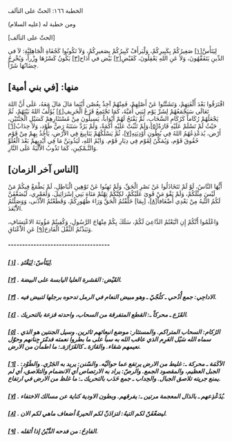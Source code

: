   الخطبة  ١٦٦: الحثّ على التآلف	

ومن خطبة له (عليه السلام)

[الحثّ على التآلف]

لِيَتَأَسَّ[[١\]](https://arabic.balaghah.net/node/630#_ftn1) صَغِيرُكُمْ بِكَبِيرِكُمْ، وَلْيَرأَفْ كَبِيرُكُمْ بِصَغيرِكُمْ، وَلاَ  تَكُونُوا كَجُفَاةِ الْجَاهِلِيَّةِ: لاَ في الدِّينِ يَتَفَقَّهُونَ،  وَلاَ عَنِ اللهِ يَعْقِلُونَ، كَقَيْضِ[[٢\]](https://arabic.balaghah.net/node/630#_ftn2) بَيْض في أَدَاح[[٣\]](https://arabic.balaghah.net/node/630#_ftn3) يَكُونُ كَسْرُهَا وِزْراً، وَيُخْرِجُ حِضَانُهَا شَرّاً.

## منها: [في بني أمية]

افْتَرَقُوا بَعْدَ أُلْفَتِهِمْ، وَتَشَتَّتُوا عَنْ  أَصْلِهِمْ، فَمِنْهُمْ آخِذٌ بِغُصْن أَيْنَما مَالَ مَالَ مَعَهُ، عَلَى  أَنَّ اللهَ تَعَالَى سَيَجْمَعُهُمْ لِشَرِّ يَوْم لِبَنِي أُمَيَّةَ،  كَمَا تَجْتَمِعُ قَزَعُ الْخَرِيفِ[[٤\]](https://arabic.balaghah.net/node/630#_ftn4) يُؤَلِّفُ اللهُ بَيْنَهُمْ، ثُمَّ يَجْعَلُهُمْ رُكَاماً كَرُكَامِ  السَّحَابِ، ثُمَّ يَفْتَحُ لَهُمْ أَبْوَاباً، يَسِيلُونَ مِنْ  مُسْتَثَارِهِمْ كَسَيْلِ الْجَنَّتَيْنِ، حَيْثُ لَمْ تَسْلَمْ عَلَيْهِ  قَارَةٌ[[٥\]](https://arabic.balaghah.net/node/630#_ftn5)،وَلَمْ تَثْبُتْ عَلَيْهِ أَكَمَةٌ، وَلَمْ يَرُدَّ سَنَنَهُ رَصُّ طَوْد، وَلاَ حِدَابُ[[٦\]](https://arabic.balaghah.net/node/630#_ftn6) أَرْض، يُذعْذِعُهُمُ اللهُ فِي بُطُونِ أَوْدِيَتِهِ[[٧\]](https://arabic.balaghah.net/node/630#_ftn7)، ثُمَّ يَسْلُكُهُمْ يَنَابِيعَ فِي الاَْرْضِ، يَأَخُذُ بِهِمْ مِنْ قَوْم حُقُوقَ قَوْم، وَيُمَكِّنُ لِقَوْم فِي دِيَارِ قَوْم. وَايْمُ اللهِ،  لَيَذُوبَنَّ مَا فِي أَيْدِيهمْ بَعْدَ الْعُلُوِّ وَالتَّـمْكِينِ، كَمَا تَذُوبُ الاَْلْيَةُ عَلَى النَّارِ.

## [الناس آخر الزمان]

أَيُّهَا النَّاسُ، لَوْ لَمْ تَتَخَاذَلُوا عَنْ نَصْرِ  الْحَقِّ، وَلَمْ تَهِنُوا عَنْ تَوْهِينِ الْبَاطِلِ، لَمْ يَطْمَعْ  فِيكُمْ مَنْ لَيْسَ مِثْلَكُمْ، وَلَمْ يَقْوَ مَنْ قَوِيَ عَلَيْكُمْ،  لكِنَّكُمْ تِهْتُمْ مَتَاهَ بَنِي إسْرَائِيلَ. وَلَعَمْرِي،  لَيُضَعَّفَنَّ لَكُمُ التِّيهُ مِنْ بَعْدِي أَضْعَافاً[[٨\]](https://arabic.balaghah.net/node/630#_ftn8)، [بِمَا] خَلَّفْتُمُ الْحَقَّ وَرَاءَ ظُهُورِكُمْ، وَقَطَعْتُمُ الاَْدْنى، وَوَصَلْتُمُ الاَْبْعَدَ.

وَاعْلَمُوا أَنَّكُمْ إِنِ اتَّبَعْتُمُ الدَّاعِيَ لَكُمْ،  سَلَكَ بِكُمْ مِنْهَاجَ الرَّسُولِ، وَكُفِيتُمْ مَؤُونَةَ الاعْتِسَافِ،  وَنَبَذْتُمُ الثِّقْلَ الْفَادِحَ[[٩\]](https://arabic.balaghah.net/node/630#_ftn9) عَنِ الاَْعْنَاقِ.

##### ------------------------------------

##### [[١\]](https://arabic.balaghah.net/node/630#_ftnref1) . لِيَتَأسّ: لِيَقْتَدِ.

##### [[٢\]](https://arabic.balaghah.net/node/630#_ftnref2) . القَيْض: القشرة العليا اليابسة على البيضة.

##### [[٣\]](https://arabic.balaghah.net/node/630#_ftnref3) . الاداحِي: جمع أُدْحي ـ كلُجّيّ ـ وهو مبيض النعام في الرمل تدحوه برجلها لتبيض فيه.

##### [[٤\]](https://arabic.balaghah.net/node/630#_ftnref4) . القَزَع ـ محركاً ـ: القطع المتفرقة من السحاب، واحدته قزعة بالتحريك.

##### [[٥\]](https://arabic.balaghah.net/node/630#_ftnref5) . الرُكام: السحاب المتراكم. والمستثار: موضع انبعاثهم ثائرين. وسيل  الجنتين هو الذي سماه الله سَيْل العَرِم الذي عاقب الله به سبأ على ما  بطروا نعمته فدمّرَ جِنانهم وحوّل نعيمهم شقاء. والقارَة ـ كالقَرَارَةـ:  ما اطمأن من الارض.

##### [[٦\]](https://arabic.balaghah.net/node/630#_ftnref6) . الاَكَمَة ـ محركة ـ: غليط من الارض يرتفع عما حوالَيْه. والسّنن: يريد  به الجَرْي. والطَوْد: الجبل العظيم، والمقصود الجمع. والرصّ: يراد به  الارتصاص أي الانضمام والتلاصق، أي لم يمنع جريته تلاصق الجبال. والحِداب ـ جمع حَدَب بالتحريك ـ: ما غلظ من الارض في ارتفاع.

##### [[٧\]](https://arabic.balaghah.net/node/630#_ftnref7) . يُذَعْذِعهم ـ بالذال المعجمة مرتين ـ: يفرقهم. وبطون الاودية كناية عن مسالك الاختفاء.

##### [[٨\]](https://arabic.balaghah.net/node/630#_ftnref8) . ليضعّفَنّ لكم التيهُ: لتزادَنّ لكم الحيرةُ أضعاف ماهي لكم الان.

##### [[٩\]](https://arabic.balaghah.net/node/630#_ftnref9) . الفادِحُ: من فدحه الدَّيْنُ إذا أثقله. 
